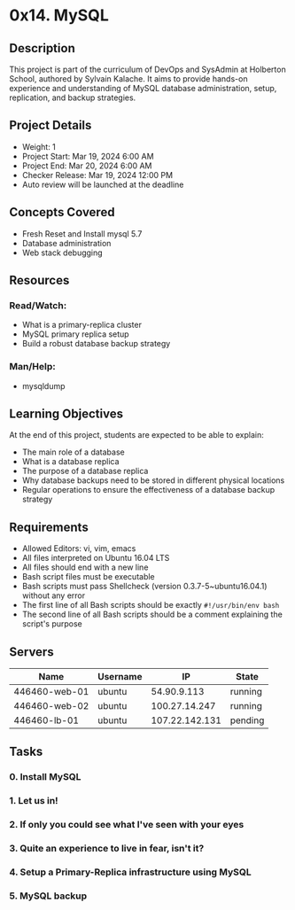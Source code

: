 # 0x14. MySQL

## Description
This project is part of the curriculum of DevOps and SysAdmin at Holberton School, authored by Sylvain Kalache. It aims to provide hands-on experience and understanding of MySQL database administration, setup, replication, and backup strategies.

## Project Details
- Weight: 1
- Project Start: Mar 19, 2024 6:00 AM
- Project End: Mar 20, 2024 6:00 AM
- Checker Release: Mar 19, 2024 12:00 PM
- Auto review will be launched at the deadline

## Concepts Covered
- Fresh Reset and Install mysql 5.7
- Database administration
- Web stack debugging

## Resources
### Read/Watch:
- What is a primary-replica cluster
- MySQL primary replica setup
- Build a robust database backup strategy
### Man/Help:
- mysqldump

## Learning Objectives
At the end of this project, students are expected to be able to explain:
- The main role of a database
- What is a database replica
- The purpose of a database replica
- Why database backups need to be stored in different physical locations
- Regular operations to ensure the effectiveness of a database backup strategy

## Requirements
- Allowed Editors: vi, vim, emacs
- All files interpreted on Ubuntu 16.04 LTS
- All files should end with a new line
- Bash script files must be executable
- Bash scripts must pass Shellcheck (version 0.3.7-5~ubuntu16.04.1) without any error
- The first line of all Bash scripts should be exactly `#!/usr/bin/env bash`
- The second line of all Bash scripts should be a comment explaining the script's purpose

## Servers
| Name         | Username | IP            | State   |
|--------------|----------|---------------|---------|
| 446460-web-01| ubuntu   | 54.90.9.113   | running |
| 446460-web-02| ubuntu   | 100.27.14.247 | running |
| 446460-lb-01 | ubuntu   | 107.22.142.131| pending |

## Tasks
### 0. Install MySQL
### 1. Let us in!
### 2. If only you could see what I've seen with your eyes
### 3. Quite an experience to live in fear, isn't it?
### 4. Setup a Primary-Replica infrastructure using MySQL
### 5. MySQL backup

